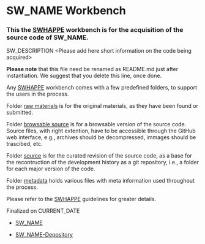 # SW_NAME Workbench

### This the [SWHAPPE](https://github.com/Unipisa/SWHAPPE) workbench is for the acquisition of the source code of SW_NAME.
SW_DESCRIPTION
\<Please add here short information on the code being acquired\>  

**Please note** that this file need be renamed as README.md just after instantiation. We suggest that you delete this line, once done.

Any [SWHAPPE](https://github.com/Unipisa/SWHAPPE) workbench comes with a few predefined folders, to support the users in the process.

Folder [raw materials](./raw_materials) is for the original materials, as they have been found or submitted.

Folder [browsable source](./browsable_source) is for a browsable version of the source code. Source files, with right extention, have to be accessible through the GitHub web interface, e.g., archives should be decompressed, immages should be trascibed, etc.

Folder [source](./source) is for the curated revision of the source code, as a base for the recontruction of the development history as a git repository, i.e., a folder for each major version of the code.

Folder [metadata](/.metadata) holds various files with meta information used throughout the process. 

Please refer to the [SWHAPPE](https://github.com/Unipisa/SWHAPPE) guidelines for greater details. 

Finalized on CURRENT_DATE

* [SW_NAME](https://github.com/Unipisa/SW_NAME-Depository)

* [SW_NAME-Depository](https://github.com/Unipisa/SW_NAME-Depository)
